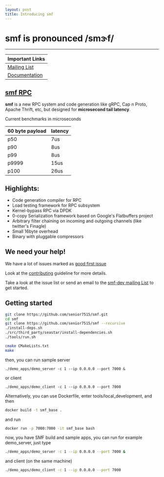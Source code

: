 ```yaml
---
layout: post
title: Introducing smf 
---
```



# **smf** is pronounced **/smɝf/**

--- 

| Important Links
| ---------------- 
| [Mailing List](https://groups.google.com/forum/#!forum/smf-dev)
| [Documentation](https://senior7515.github.io/smf/)


## [**smf** RPC]({{site.baseurl}}rpc)


**smf** is a new RPC system and code generation like gRPC, Cap n Proto,
Apache Thrift, etc, but designed for **microsecond tail latency**.

Current benchmarks in microseconds

| 60 byte payload  | latency   |
| ---------------- | --------- |
| p50              | 7us       |
| p90              | 8us       |
| p99              | 8us       |
| p9999            | 15us      |
| p100             | 26us      |


Highlights:
---

* Code generation compiler for RPC
* Load testing framework for RPC subsystem 
* Kernel-bypass RPC via DPDK
* 0-copy Serialization framework based on Google's Flatbuffers project
* Arbitrary filter chaining on incoming and outgoing channels (like twitter's Finagle)
* Small 16byte overhead
* Binary with pluggable compressors

## We need your help!

We have a lot of issues marked as [good first issue](https://github.com/senior7515/smf/labels/good%20first%20issue)

Look at the [contributing](https://github.com/senior7515/smf/blob/master/CONTRIBUTING.md) 
guideline for more details. 

Take a look at the issue list or send an email to the
[smf-dev mailing List](https://groups.google.com/forum/#!forum/smf-dev)
to get started. 

## Getting started


```bash
git clone https://github.com/senior7515/smf.git
cd smf
git clone https://github.com/senior7515/smf --recursive
./install-deps.sh
./src/third_party/seastar/install-dependencies.sh
./tools/run.sh

cmake CMakeLists.txt
make
```
then, you can run sample server 
```
./demo_apps/demo_server -c 1 --ip 0.0.0.0 --port 7000 &
```
or client
```
./demo_apps/demo_client -c 1 --ip 0.0.0.0 --port 7000
```

Alternatively, you can use Dockerfile, enter tools/local_development, and then
```bash
docker build -t smf_base . 
```
and run 
```bash
docker run -p 7000:7000 -it smf_base bash
```
now, you have SMF build and sample apps, you can run for example demo_server, just type
```bash
./demo_apps/demo_server -c 1 --ip 0.0.0.0 --port 7000 &
```
and client (on the same machine)
```bash
./demo_apps/demo_client -c 1 --ip 0.0.0.0 --port 7000
```
